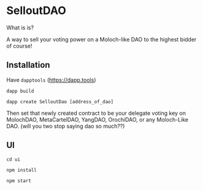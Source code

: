 # SelloutDAO

What is is?

A way to sell your voting power on a Moloch-like DAO to the highest bidder of course!

## Installation

Have `dapptools` (https://dapp.tools)

`dapp build`

`dapp create SelloutDao [address_of_dao]`

Then set that newly created contract to be your delegate voting key on MolochDAO, MetaCartelDAO, YangDAO, OrochiDAO, or any Moloch-Like DAO. (will you two stop saying dao so much??)

## UI

`cd ui`

`npm install`

`npm start`